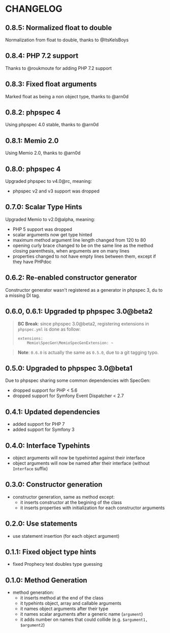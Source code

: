 # CHANGELOG

## 0.8.5: Normalized float to double

Normalization from float to double, thanks to @ItsKelsBoys

## 0.8.4: PHP 7.2 support

Thanks to @roukmoute for adding PHP 7.2 support

## 0.8.3: Fixed float arguments

Marked float as being a non object type, thanks to @arn0d

## 0.8.2: phpspec 4

Using phpspec 4.0 stable, thanks to @arn0d

## 0.8.1: Memio 2.0

Using Memio 2.0, thanks to @arn0d

## 0.8.0: phpspec 4

Upgraded phpspec to v4.0@rc, meaning:

* phpspec v2 and v3 support was dropped

## 0.7.0: Scalar Type Hints

Upgraded Memio to v2.0@alpha, meaning:

* PHP 5 support was dropped    
* scalar arguments now get type hinted
* maximum method argument line length changed from 120 to 80
* opening curly brace changed to be on the same line as the method
  closing parenthesis, when arguments are on many lines
* properties changed to not have empty lines between them,
  except if they have PHPdoc

## 0.6.2: Re-enabled constructor generator

Constructor generator wasn't registered as a generator in phpspec 3,
du to a missing DI tag.

## 0.6.0, 0.6.1: Upgraded tp phpspec 3.0@beta2

> **BC Break**: since phpspec 3.0@beta2, registering extensions in
> `phpspec.yml` is done as follow:
>
> ```
> extensions:
>     Memio\SpecGen\MemioSpecGenExtension: ~
> ```

> **Note**: `0.6.0` is actually the same as `0.5.0`, due to a git tagging
> typo.

## 0.5.0: Upgraded to phpspec 3.0@beta1

Due to phpspec sharing some common dependencies with SpecGen:

* dropped support for PHP < 5.6
* dropped support for Symfony Event Dispatcher < 2.7

## 0.4.1: Updated dependencies

* added support for PHP 7
* added support for Symfony 3

## 0.4.0: Interface Typehints

* object arguments will now be typehinted against their interface
* object arguments will now be named after their interface (without `Interface` suffix)

## 0.3.0: Constructor generation

* constructor generation, same as method except:
    * it inserts constructor at the begining of the class
    * it inserts properties with initialization for each constructor arguments

## 0.2.0: Use statements

* use statement insertion (for each object argument)

## 0.1.1: Fixed object type hints

* fixed Prophecy test doubles type guessing

## 0.1.0: Method Generation

* method generation:
    * it inserts method at the end of the class
    * it typehints object, array and callable arguments
    * it names object arguments after their type
    * it names scalar arguments after a generic name (`argument`)
    * it adds number on names that could collide (e.g. `$argument1, $argument2`)
